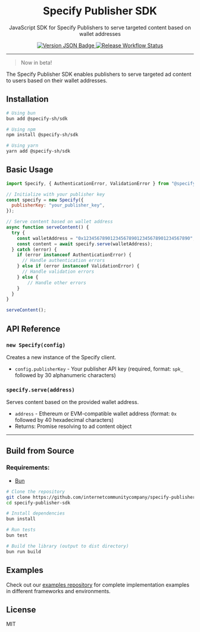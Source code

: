 <div align="center">
  <h1>Specify Publisher SDK</h1>

  <p>
    JavaScript SDK for Specify Publishers to serve targeted content based on wallet addresses
  </p>

  <div>
  <a href="https://github.com/InternetCommunityCompany/specify-publisher-sdk">
     <img alt="Version JSON Badge" src="https://img.shields.io/badge/dynamic/json?url=https%3A%2F%2Fraw.githubusercontent.com%2Finternetcommunitycompany%2Fspecify-publisher-sdk%2Fmain%2Fpackage.json&query=%24.version&label=Version">
    </a>
    <a href="https://github.com/InternetCommunityCompany/specify-publisher-sdk">
     <img alt="Release Workflow Status" src="https://img.shields.io/github/actions/workflow/status/internetcommunitycompany/specify-publisher-sdk/release.yml?style=flat&label=Release">
    </a>
  </div>
</div>

---

> Now in beta!

The Specify Publisher SDK enables publishers to serve targeted ad content to users based on their wallet addresses.

## Installation

```bash
# Using bun
bun add @specify-sh/sdk

# Using npm
npm install @specify-sh/sdk

# Using yarn
yarn add @specify-sh/sdk

```

## Basic Usage

```js
import Specify, { AuthenticationError, ValidationError } from "@specify-sh/sdk";

// Initialize with your publisher key
const specify = new Specify({
  publisherKey: "your_publisher_key",
});

// Serve content based on wallet address
async function serveContent() {
  try {
    const walletAddress = "0x1234567890123456789012345678901234567890";
    const content = await specify.serve(walletAddress);
  } catch (error) {
    if (error instanceof AuthenticationError) {
      // Handle authentication errors
    } else if (error instanceof ValidationError) {
      // Handle validation errors
    } else {
        // Handle other errors
    }
  }
}

serveContent();
```

## API Reference

### `new Specify(config)`

Creates a new instance of the Specify client.

- `config.publisherKey` - Your publisher API key (required, format: `spk_` followed by 30 alphanumeric characters)

### `specify.serve(address)`

Serves content based on the provided wallet address.

- `address` - Ethereum or EVM-compatible wallet address (format: `0x` followed by 40 hexadecimal characters)
- Returns: Promise resolving to ad content object

---

## Build from Source

### Requirements:

- [Bun](https://bun.sh)

```bash
# Clone the repository
git clone https://github.com/internetcommunitycompany/specify-publisher-sdk.git
cd specify-publisher-sdk

# Install dependencies
bun install

# Run tests
bun test

# Build the library (output to dist directory)
bun run build
```

## Examples

Check out our [examples repository](https://github.com/InternetCommunityCompany/specify-publisher-sdk-examples) for complete implementation examples in different frameworks and environments.

## License

MIT